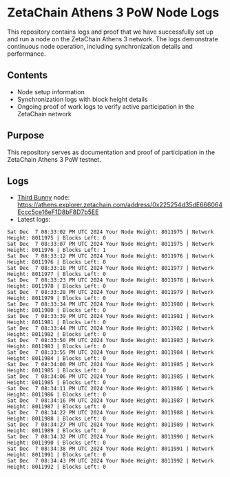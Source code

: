 # ZetaChain Athens 3 PoW Node Logs
This repository contains logs and proof that we have successfully set up and run a node on the ZetaChain Athens 3 network. The logs demonstrate continuous node operation, including synchronization details and performance.

## Contents
- Node setup information
- Synchronization logs with block height details
- Ongoing proof of work logs to verify active participation in the ZetaChain network

## Purpose
This repository serves as documentation and proof of participation in the ZetaChain Athens 3 PoW testnet.

## Logs

- [Third Bunny](https://thirdbunny.xyz/) node: https://athens.explorer.zetachain.com/address/0x225254d35dE666064Eccc5ce16eF1D8bF8D7b5EE
- Latest logs:
```
Sat Dec  7 08:33:02 PM UTC 2024 Your Node Height: 8011975 | Network Height: 8011975 | Blocks Left: 0
Sat Dec  7 08:33:07 PM UTC 2024 Your Node Height: 8011975 | Network Height: 8011976 | Blocks Left: 1
Sat Dec  7 08:33:12 PM UTC 2024 Your Node Height: 8011976 | Network Height: 8011976 | Blocks Left: 0
Sat Dec  7 08:33:18 PM UTC 2024 Your Node Height: 8011977 | Network Height: 8011977 | Blocks Left: 0
Sat Dec  7 08:33:23 PM UTC 2024 Your Node Height: 8011978 | Network Height: 8011978 | Blocks Left: 0
Sat Dec  7 08:33:28 PM UTC 2024 Your Node Height: 8011979 | Network Height: 8011979 | Blocks Left: 0
Sat Dec  7 08:33:34 PM UTC 2024 Your Node Height: 8011980 | Network Height: 8011980 | Blocks Left: 0
Sat Dec  7 08:33:39 PM UTC 2024 Your Node Height: 8011981 | Network Height: 8011981 | Blocks Left: 0
Sat Dec  7 08:33:44 PM UTC 2024 Your Node Height: 8011982 | Network Height: 8011982 | Blocks Left: 0
Sat Dec  7 08:33:50 PM UTC 2024 Your Node Height: 8011983 | Network Height: 8011983 | Blocks Left: 0
Sat Dec  7 08:33:55 PM UTC 2024 Your Node Height: 8011984 | Network Height: 8011984 | Blocks Left: 0
Sat Dec  7 08:34:00 PM UTC 2024 Your Node Height: 8011985 | Network Height: 8011985 | Blocks Left: 0
Sat Dec  7 08:34:06 PM UTC 2024 Your Node Height: 8011985 | Network Height: 8011985 | Blocks Left: 0
Sat Dec  7 08:34:11 PM UTC 2024 Your Node Height: 8011986 | Network Height: 8011986 | Blocks Left: 0
Sat Dec  7 08:34:16 PM UTC 2024 Your Node Height: 8011987 | Network Height: 8011987 | Blocks Left: 0
Sat Dec  7 08:34:22 PM UTC 2024 Your Node Height: 8011988 | Network Height: 8011988 | Blocks Left: 0
Sat Dec  7 08:34:27 PM UTC 2024 Your Node Height: 8011989 | Network Height: 8011989 | Blocks Left: 0
Sat Dec  7 08:34:32 PM UTC 2024 Your Node Height: 8011990 | Network Height: 8011990 | Blocks Left: 0
Sat Dec  7 08:34:38 PM UTC 2024 Your Node Height: 8011991 | Network Height: 8011991 | Blocks Left: 0
Sat Dec  7 08:34:43 PM UTC 2024 Your Node Height: 8011992 | Network Height: 8011992 | Blocks Left: 0
```
